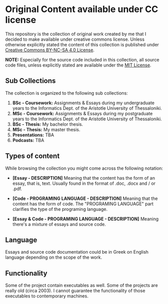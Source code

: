 # Original Content available under CC license

This repository is the collection of original work created by me that I decided to make available under creative commons license. Unless otherwise explicitly stated the content of this collection is published under [Creative Commons BY-NC-SA 4.0 License](https://creativecommons.org/licenses/by-nc-sa/4.0/).

__NOTE:__ Especially for the source code included in this collection, all source code files, unless explicitly stated are available under the [MIT License](https://opensource.org/licenses/MIT).

## Sub Collections

The collection is organized to the following sub collections:

1. __BSc - Coursework:__ Assignments & Essays during my undergraduate years to the Informatics Dept. of the Aristotle University of Thessaloniki.
2. __MSc - Coursework:__ Assignments & Essays during my postgraduate years to the Informatics Dept. of the Aristotle University of Thessaloniki.
3. __BSc - Thesis:__ My bachelor thesis.
4. __MSc - Thesis:__ My master thesis.
5. __Presentations:__ TBA
6. __Podcasts:__ TBA

## Types of content

While browsing the collection you might come across the following notation:

- __[Essay - DESCRIPTION]__ Meaning that the content has the form of an essay, that is, text. Usually found in the format of .doc, .docx and / or .pdf.
- __[Code - PROGRAMING LANGUAGE - DESCRIPTION]__ Meaning that the content has the form of code. The "PROGRAMING LANGUAGE" part clarifies the type of the programing language.

- __[Essay & Code - PROGRAMING LANGUAGE - DESCRIPTION]__ Meaning there's a mixture of essays and source code.

## Language

Essays and source code documentation could be in Greek on English language depending on the scope of the work. 

## Functionality

Some of the project contain executables as well. Some of the projects are really old (circa 2003). I cannot guarantee the functionality of those executables to contemporary machines.
